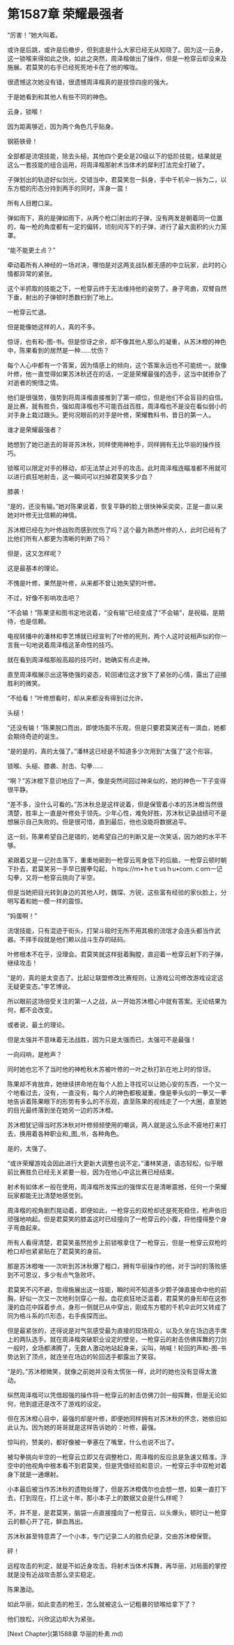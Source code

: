 # 第1587章 荣耀最强者

“厉害！”她大叫着。

或许是后跳，或许是后撤步，但到底是什么大家已经无从知晓了。因为这一云身，这一锁喉来得如此之快，如此之突然，周泽楷做出了操作，但是一枪穿云却没来及施展。君莫笑的右手已经死死地卡在了他的喉咙。

很遗憾这次她没有错，很遗憾周泽楷真的是技惊四座的强大。

于是她看到和其他人有些不同的神色。

云身，锁喉！

因为距离够近，因为两个角色几乎贴身。

钢筋铁骨！

全部都是流氓技能，除去头槌，其他四个更全是20级以下的低阶技能，结果就是这么一套技能的组合运用，将周泽楷那射术当体术的犀利打法完全打破了。

子弹划出的轨迹好似剑光，交错当中，君莫笑忽一斜身，手中千机伞一拆为二，以东方棍的形态分持到两手的同时，浑身一震！

所有人目瞪口呆。

弹如雨下，真的是弹如雨下，从两个枪口|射出的子弹，没有两发是朝着同一位置的，每一枪的角度都有一定的偏转，顷刻间泻下的子弹，进行了最大面积的火力笼罩。

“能不能更土点？”

牵动着所有人神经的一场对决，哪怕是对这两支战队都无感的中立玩家，此时的心情都异常的紧张。

这个半抓取的技能之下，一枪穿云终于无法维持他的姿势了。身子弯曲，双臂自然下垂，射出的子弹顿时悉数扫到了地上。

一枪穿云忙退。

但是能像她这样的人，真的不多。

惊讶，也有和-图-书。但是惊讶之余，却不像其他人那么的凝重，从苏沐橙的神色中，陈果看到的居然是一种……忧伤？

每个人心中都有一个答案，因为情感上的倾向，这个答案永远也不可能统一。就像叶修，他一直觉得如果苏沐秋还在的话，一定是荣耀最强的选手，这当中就掺杂了对逝者的惋惜之情。

他们是很强势，强势到将周泽楷直接推到了第一顺位，但是他们不会盲目的自信。是比赛，就有胜负，强如周泽楷也不可能百战百胜，周泽楷也不是没在看似弱小的对手身上栽过跟头。更何况眼前的对手是叶修，荣耀教科书，昔日的第一人。

谁才是荣耀最强者？

她想到了她已逝去的哥哥苏沐秋，同样使用神枪手，同样拥有无比华丽的操作技巧。

锁喉可以限定对手的移动，却无法禁止对手的攻击。此时周泽楷连瞄准都不用就可以进行疯狂地射击，这一瞬间可以扫掉君莫笑多少血？

膝袭！

“是的，还没有输。”她对陈果说着，恢复平静的脸上很快神采奕奕，正是一直以来她对叶修无比信赖的神情。

苏沐橙已经在为叶修战败而感到忧伤了吗？这个最为熟悉叶修的人，此时已经有了比他们所有人都更为清晰的判断了吗？

但是，这又怎样呢？

这是最基本的理论。

不愧是叶修，果然是叶修，从来都不曾让她失望的叶修。

不过，好像不影响攻击吧？

“不会输！”陈果坚和图书定地说着，“没有输”已经变成了“不会输”，是祝福，是期待，也是信赖。

电视转播中的潘林和李艺博就已经宣判了叶修的死刑，两个人这时说相声似的你一言我一句地说着周泽楷这革命性的技巧。

就在看到周泽楷那般高超的技巧时，她确实有点走神。

直至周泽楷展示出这等绝强的姿态，轮回诸位这才放下了紧张的心情，露出了迎接胜利的微笑。

“不给看！”叶修想看时，却从来都没有得到过允许。

头槌！

“还没有输！”陈果脱口而出，即使场面不乐观，但是只要君莫笑还有一滴血，她都会期待奇迹的诞生。

“是的是的，真的太强了。”潘林这已经是不知道多少次用到“太强了”这个形容。

锁喉、头槌、膝袭、肘击、勾拳……

“啊？”苏沐橙下意识地应了一声，像是突然间回过神来似的，她的神色一下子变得很平静。

“差不多，没什么可看的。”苏沐秋总是这样说着，但是保管着小本的苏沐橙当然很清楚，胜率上一直是叶修处于领先。少年心性，难免好胜，苏沐秋记录战绩可不是想展示自己失败的。但是很可惜，直到最后，他也没能将数据追平。

这一刻，陈果希望自己是错的，她希望自己的判断又是一次笑话，因为她的水平不够。

紧跟着又是一记肘击落下，重重地砸到一枪穿云弯身低下的后脑，一枪穿云顿时朝下扑去，君莫笑另一手早已握拳勾起，ｈttps://ｍ•ｈeｔusｈu•coｍ.ｃoｍ一记勾拳，又将一枪穿云挑向了半空。

但是当她把目光转到身边的其他人时，魏琛、方锐，这些富有经验的家伙脸上，分明写着和她一模一样的震惊。

“妈蛋啊！”

流氓技能，只有混迹于街头，打架斗殴时无所不用其极的流氓才会连头都当作武器。不择手段就是他们赖以战斗生存的砝码。

叶修根本不在乎，没理会。君莫笑就这样挺着胸膛，直迎着一枪穿云射下的子弹，继续攻击！

“是的，真的是太变态了。比起让联盟修改比赛规则，让游戏公司修改游戏设定这无疑更变态。”李艺博说。

所以眼前这场倍受关注的第一人之战，从一开始苏沐橙心中就有答案。无论结果为何，都不会改变。

或者说，最土的理论。

但是太强并不意味着无法战胜，因为只是太强而已，太强可不是最强！

一向闷响，是枪声？

同时她也忘不了当时他的神枪秋木苏被叶修的一叶之秋打趴在地上时的惊讶。

陈果却不肯放弃，她继续拼命地在每个人脸上寻找可以让她心安的东西，一个又一个地看过去，没有，一直没有，每个人的神色都极凝重，像是拳头似的一拳又一拳地告诉着陈果眼下的形势有多么的不乐观，直至陈果的视线走了一个大圈，直至她的目光最终落到坐在她另一边的苏沐橙。

苏沐橙犹记得当时苏沐秋对叶修频频使用的嘲讽，两人就是这么乐此不疲地打来打去，换用着各种职业和_图_书，各种角色。

是的，太强了。

“或许荣耀游戏会因此进行大更新大调整也说不定。”潘林笑道，语态轻松，似乎眼前比赛胜负已经无关紧要一般，因为在他心中这比赛已经结束。

射术有如体术一般在使用，周泽楷所发挥出的强悍实在是清晰震撼，任何一个荣耀玩家都能无比清楚地感觉到。

周泽楷的视角剧烈晃动着，即便如此，一枪穿云的双枪却还是死死稳住，枪声依旧顽强地响起。但是君莫笑的膝盖这时已经撞向了一枪穿云的小腹，将他撞得整个身子弯曲起来。

所有人看得清楚，君莫笑虽然抢步上前锁喉拿住了一枪穿云，但是一枪穿云双枪的枪口却也紧紧贴在了君莫笑的身前。

那是苏沐橙唯一一次听到苏沐秋爆了粗口，拥有华丽操作的他，对于当时的落败感到不可思议，多少有点气急败坏。

君莫笑不闪不避，忽得施展出这一技能，瞬时间不知道多少颗子弹直接命中他的前胸，好似一次又一次地利剑穿心一般。血花疯狂地泛滥着，君莫笑的身形却在这弥漫的血花中踩着步点，身形一侧就已从中穿出，刚成东方棍的千机伞此时又转成了同为格斗系的爪形态，右手疾探而出。

但是最紧张的，还得说是对气氛感受最为直接的现场观众，以及久坐在场边选手席上的两队选手。就在周泽楷突破职业设定的壁垒，一枪穿云的射击仿佛挥舞的刀剑一般时，全场都沸腾了，无数人激动地站起身来，尖叫，呐喊！轮回的声和-图-书势达到了顶点，就连坐在场边的轮回选手都露出了笑容。

“是的。”苏沐橙微笑，就像之前她并没有太慌张一样，此时的她也没有显得太激动。

纵然周泽楷可以凭借超强的操作将一枪穿云的射击仿佛刀剑一般挥舞，但是无论如何，他到底还是改不了游戏的设定。

但在苏沐橙心目中，最强的却是叶修，即便她同样拥有对苏沐秋的怀念，她依旧如此认为。因为她的哥哥就是这样告诉她的：叶修，最强。

惊叫的，赞美的，都好像被一拳塞在了嘴里，什么也说不出了。

被勾拳挑向半空的一枪穿云立即又在调整枪口，周泽楷的反应总是急速又精准。浮空中的他视角中根本看不到君莫笑，但是凭借经验和意识，一枪穿云手中双枪对着身下就是一通爆射。

小本最后被当作苏沐秋的遗物处理了，但是苏沐橙偶尔也会想一想，如果一直打下去，打到现在，打上这十年，那小本子上的数据又会是什么样呢？

不，并不是，是君莫笑，脑袋一点直接撞向了一枪穿云，以头爆头，顿时让一枪穿云的额心开了花，鲜血溅出。

苏沐秋甚至特意弄了一个小本，专门记录二人的胜负纪录，交由苏沐橙保管。

砰！

远程攻击的判定，就是不如近身攻击。将射术当体术挥舞，再华丽，对局面的掌控就是没有近战攻击那么坚实稳定。

陈果激动。

如此华丽，如此变态的枪王，怎么就被这么一记粗暴的锁喉给拿下了？

他们放松，兴欣这边却大为紧张。



[Next Chapter](第1588章 华丽的朴素.md)